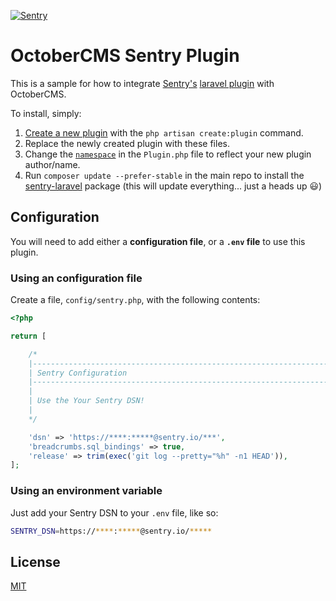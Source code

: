 [![Sentry](https://a0wx592cvgzripj.global.ssl.fastly.net/_static/2073574936914380bbe78364e39e7585/getsentry/images/branding/png/sentry-horizontal-black.png)](https://sentry.io)
# OctoberCMS Sentry Plugin
This is a sample for how to integrate [Sentry's](https://sentry.io) [laravel plugin](https://github.com/getsentry/sentry-laravel) with OctoberCMS. 

To install, simply:
1. [Create a new plugin](https://octobercms.com/docs/console/scaffolding#scaffold-create-plugin) with the `php artisan create:plugin` command.
2. Replace the newly created plugin with these files.
3. Change the [`namespace`](Plugin.php#L1) in the `Plugin.php` file to reflect your new plugin author/name.
4. Run `composer update --prefer-stable` in the main repo to install the [sentry-laravel](https://github.com/getsentry/sentry-laravel) package (this will update everything... just a heads up :smiley:)

## Configuration
You will need to add either a **configuration file**, or a **`.env` file** to use this plugin.

### Using an configuration file
Create a file, `config/sentry.php`, with the following contents:

```php
<?php

return [

    /*
    |--------------------------------------------------------------------------
    | Sentry Configuration
    |--------------------------------------------------------------------------
    |
    | Use the Your Sentry DSN!
    |
    */

    'dsn' => 'https://****:*****@sentry.io/***',
    'breadcrumbs.sql_bindings' => true,
    'release' => trim(exec('git log --pretty="%h" -n1 HEAD')),
];
```

### Using an environment variable
Just add your Sentry DSN to your `.env` file, like so:
```sh
SENTRY_DSN=https://****:*****@sentry.io/*****
```

## License
[MIT](LICENSE)